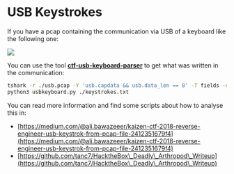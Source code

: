 # USB Keystrokes

If you have a pcap containing the communication via USB of a keyboard like the following one:

![](<../../../.gitbook/assets/image (613).png>)

You can use the tool [**ctf-usb-keyboard-parser**](https://github.com/carlospolop-forks/ctf-usb-keyboard-parser) to get what was written in the communication:

```bash
tshark -r ./usb.pcap -Y 'usb.capdata && usb.data_len == 8' -T fields -e usb.capdata | sed 's/../:&/g2' > keystrokes.txt
python3 usbkeyboard.py ./keystrokes.txt
```



You can read more information and find some scripts about how to analyse this in:

* [https://medium.com/@ali.bawazeeer/kaizen-ctf-2018-reverse-engineer-usb-keystrok-from-pcap-file-2412351679f4](https://medium.com/@ali.bawazeeer/kaizen-ctf-2018-reverse-engineer-usb-keystrok-from-pcap-file-2412351679f4)
* [https://github.com/tanc7/HacktheBox\_Deadly\_Arthropod\_Writeup](https://github.com/tanc7/HacktheBox\_Deadly\_Arthropod\_Writeup)
